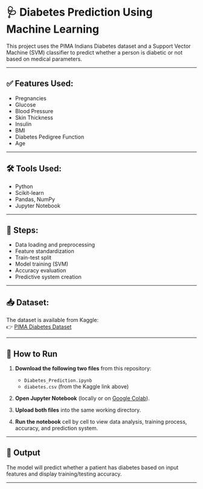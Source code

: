 # 🩺 Diabetes Prediction Using Machine Learning

This project uses the PIMA Indians Diabetes dataset and a Support Vector Machine (SVM) classifier to predict whether a person is diabetic or not based on medical parameters.

---

## ✅ Features Used:
- Pregnancies
- Glucose
- Blood Pressure
- Skin Thickness
- Insulin
- BMI
- Diabetes Pedigree Function
- Age

---

## 🛠️ Tools Used:
- Python
- Scikit-learn
- Pandas, NumPy
- Jupyter Notebook

---

## 🔄 Steps:
- Data loading and preprocessing
- Feature standardization
- Train-test split
- Model training (SVM)
- Accuracy evaluation
- Predictive system creation

---

## 📥 Dataset:
The dataset is available from Kaggle:  
👉 [PIMA Diabetes Dataset](https://www.kaggle.com/datasets/uciml/pima-indians-diabetes-database)

---

## 🚀 How to Run

1. **Download the following two files** from this repository:
   - `Diabetes_Prediction.ipynb`
   - `diabetes.csv` (from the Kaggle link above)

2. **Open Jupyter Notebook** (locally or on [Google Colab](https://colab.research.google.com/)).

3. **Upload both files** into the same working directory.

4. **Run the notebook** cell by cell to view data analysis, training process, accuracy, and prediction system.

---

## 📌 Output
The model will predict whether a patient has diabetes based on input features and display training/testing accuracy.

---
